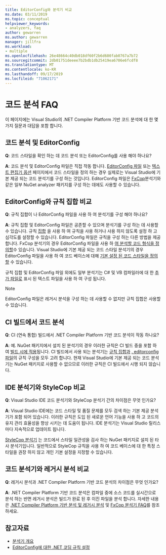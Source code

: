 ```yaml
---
title: EditorConfig와 분석기 비교
ms.date: 03/11/2019
ms.topic: conceptual
helpviewer_keywords:
- analyzers, faq
author: gewarren
ms.author: gewarren
manager: jillfra
ms.workload:
- multiple
ms.openlocfilehash: 26e48664c40db018df60f2b6d600fab0767a7b72
ms.sourcegitcommit: 2db01751deeee7b2bdb1db25419ea6706e6fcdf8
ms.translationtype: MT
ms.contentlocale: ko-KR
ms.lasthandoff: 09/17/2019
ms.locfileid: "71062171"
---
```

# <a name="code-analysis-faq"></a>코드 분석 FAQ

이 페이지에는 Visual Studio의 .NET Compiler Platform 기반 코드 분석에 대 한 몇 가지 질문과 대답을 포함 합니다.

## <a name="code-analysis-versus-editorconfig"></a>코드 분석 및 EditorConfig

**Q**: 코드 스타일을 확인 하는 데 코드 분석 또는 EditorConfig를 사용 해야 하나요?

**A**: 코드 분석 및 EditorConfig 파일은 직접 작동 합니다. [EditorConfig 파일](../ide/editorconfig-code-style-settings-reference.md) 또는 [텍스트 편집기 옵션](../ide/code-styles-and-code-cleanup.md) 페이지에서 코드 스타일을 정의 하는 경우 실제로는 Visual Studio에 기본 제공 되는 코드 분석기를 구성 하는 것입니다. EditorConfig 파일은 [FxCop](configure-fxcop-analyzers.md)분석기와 같은 일부 NuGet analyzer 패키지를 구성 하는 데에도 사용할 수 있습니다.

## <a name="editorconfig-versus-rule-sets"></a>EditorConfig와 규칙 집합 비교

**Q**: 규칙 집합이 나 EditorConfig 파일을 사용 하 여 분석기를 구성 해야 하나요?

**A**: 규칙 집합 및 EditorConfig 파일은 공존할 수 있으며 분석기를 구성 하는 데 사용할 수 있습니다. 규칙 [집합](analyzer-rule-sets.md) 을 사용 하 여 규칙을 사용 하거나 사용 하지 않도록 설정 하 고 심각도를 설정할 수 있습니다. EditorConfig 파일은 규칙을 구성 하는 다른 방법을 제공 합니다. FxCop 분석기의 경우 EditorConfig 파일을 사용 하 [여 분석할 코드 형식을 정의할](fxcop-analyzer-options.md)수 있습니다. Visual Studio에 기본 제공 되는 코드 스타일 분석기의 경우 EditorConfig 파일을 사용 하 여 코드 베이스에 대해 [기본 설정 된 코드 스타일을 정의할](../ide/editorconfig-code-style-settings-reference.md) 수 있습니다.

규칙 집합 및 EditorConfig 파일 외에도 일부 분석기는 C# 및 VB 컴파일러에 대 한 [추가 파일로](../ide/build-actions.md#build-action-values) 표시 된 텍스트 파일을 사용 하 여 구성 됩니다.

> [!NOTE]
> EditorConfig 파일은 레거시 분석을 구성 하는 데 사용할 수 없지만 규칙 집합은 사용할 수 있습니다.

## <a name="code-analysis-in-ci-builds"></a>CI 빌드에서 코드 분석

**Q**: CI (연속 통합) 빌드에서 .NET Compiler Platform 기반 코드 분석이 작동 하나요?

**A**: 예. NuGet 패키지에서 설치 된 분석기의 경우 이러한 규칙은 CI 빌드 중을 포함 하 여 [빌드 시에 적용](roslyn-analyzers-overview.md#build-errors)됩니다. CI 빌드에서 사용 되는 분석기는 [규칙 집합과](analyzer-rule-sets.md) [. editorconfig 파일](configure-fxcop-analyzers.md)의 규칙 구성을 모두 고려 합니다. 현재 Visual Studio에 기본 제공 되는 코드 분석기는 NuGet 패키지로 사용할 수 없으므로 이러한 규칙은 CI 빌드에서 시행 되지 않습니다.

## <a name="ide-analyzers-versus-stylecop"></a>IDE 분석기와 StyleCop 비교

**Q**: Visual Studio IDE 코드 분석기와 StyleCop 분석기 간의 차이점은 무엇 인가요?

**A**: Visual Studio IDE에는 코드 스타일 및 품질 문제를 모두 검색 하는 기본 제공 분석기가 포함 되어 있습니다. 이러한 규칙은 도입 된 새로운 언어 기능을 사용 하 고 코드의 유지 관리 효율성을 향상 시키는 데 도움이 됩니다. IDE 분석기는 Visual Studio 릴리스 마다 지속적으로 업데이트 됩니다.

[StyleCop 분석기](https://github.com/DotNetAnalyzers/StyleCopAnalyzers) 는 코드에서 스타일 일관성을 검사 하는 NuGet 패키지로 설치 된 타사 분석기입니다. 일반적으로 StyleCop 규칙을 사용 하 여 코드 베이스에 대 한 특정 스타일을 권장 하지 않고 개인 기본 설정을 지정할 수 있습니다.

## <a name="code-analyzers-versus-legacy-analysis"></a>코드 분석기와 레거시 분석 비교

**Q**: 레거시 분석과 .NET Compiler Platform 기반 코드 분석의 차이점은 무엇 인가요?

**A**: .NET Compiler Platform 기반 코드 분석은 컴파일 중에 소스 코드를 실시간으로 분석 하는 반면 레거시 분석은 빌드가 완료 된 후 이진 파일을 분석 합니다. 자세한 내용은 [.NET Compiler Platform 기반 분석 및 레거시 분석](roslyn-analyzers-overview.md#net-compiler-platform-based-analysis-versus-legacy-analysis) 및 [FxCop 분석기 FAQ](fxcop-analyzers-faq.md)를 참조 하세요.

## <a name="see-also"></a>참고자료

- [분석기 개요](roslyn-analyzers-overview.md)
- [EditorConfig에 대한 .NET 코딩 규칙 설정](../ide/editorconfig-code-style-settings-reference.md)
